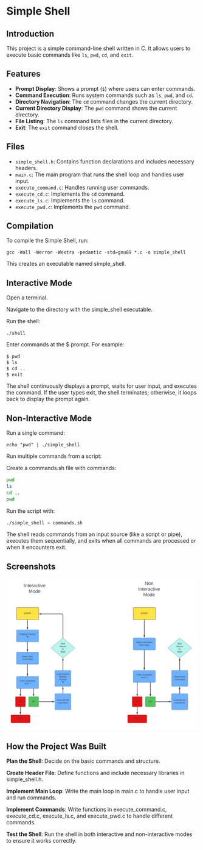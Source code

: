 # Simple Shell

## Introduction

This project is a simple command-line shell written in C. It allows users to execute basic commands like `ls`, `pwd`, `cd`, and `exit`.

## Features

- **Prompt Display**: Shows a prompt (`$`) where users can enter commands.
- **Command Execution**: Runs system commands such as `ls`, `pwd`, and `cd`.
- **Directory Navigation**: The `cd` command changes the current directory.
- **Current Directory Display**: The `pwd` command shows the current directory.
- **File Listing**: The `ls` command lists files in the current directory.
- **Exit**: The `exit` command closes the shell.

## Files

- `simple_shell.h`: Contains function declarations and includes necessary headers.
- `main.c`: The main program that runs the shell loop and handles user input.
- `execute_command.c`: Handles running user commands.
- `execute_cd.c`: Implements the `cd` command.
- `execute_ls.c`: Implements the `ls` command.
- `execute_pwd.c`: Implements the `pwd` command.

## Compilation

To compile the Simple Shell, run:

~~~~
gcc -Wall -Werror -Wextra -pedantic -std=gnu89 *.c -o simple_shell
~~~~

This creates an executable named simple_shell.

## Interactive Mode
Open a terminal.

Navigate to the directory with the simple_shell executable.

Run the shell:



~~~~
./shell
~~~~
Enter commands at the $ prompt. For example:


~~~~
$ pwd
$ ls
$ cd ..
$ exit
~~~~
The shell continuously displays a prompt, waits for user input, and executes the command. If the user types exit, the shell terminates; otherwise, it loops back to display the prompt again.

## Non-Interactive Mode
Run a single command:


~~~~
echo "pwd" | ./simple_shell
~~~~
Run multiple commands from a script:

Create a commands.sh file with commands:

~~~~bash
pwd
ls
cd ..
pwd
~~~~
Run the script with:

~~~~bash
./simple_shell < commands.sh
~~~~
The shell reads commands from an input source (like a script or pipe), executes them sequentially, and exits when all commands are processed or when it encounters exit.
## Screenshots
![Flowchart printf](https://github.com/Ashevita/holbertonschool-simple_shell/blob/main/Flowtchart%20Shell.png)

## How the Project Was Built
**Plan the Shell**: Decide on the basic commands and structure.

**Create Header File**: Define functions and include necessary libraries in simple_shell.h.

**Implement Main Loop**: Write the main loop in main.c to handle user input and run commands.

**Implement Commands**: Write functions in execute_command.c, execute_cd.c, execute_ls.c, and execute_pwd.c to handle different commands.

**Test the Shell**: Run the shell in both interactive and non-interactive modes to ensure it works correctly.
